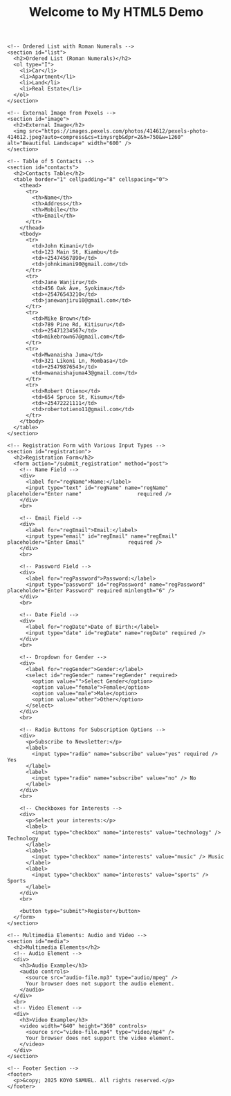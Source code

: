 <!DOCTYPE html>
<html lang="en">
  <head>
    <meta charset="UTF-8" />
    <meta name="viewport" content="width=device-width, initial-scale=1.0" />
    <title>HTML5 Multimedia & Forms Demo</title>
  </head>
  <body>
    <!-- Header Section -->
    <header>
      <h1>Welcome to My HTML5 Demo</h1>
    </header>

    <!-- Ordered List with Roman Numerals -->
    <section id="list">
      <h2>Ordered List (Roman Numerals)</h2>
      <ol type="I">
        <li>Car</li>
        <li>Apartment</li>
        <li>Land</li>
        <li>Real Estate</li>
      </ol>
    </section>

    <!-- External Image from Pexels -->
    <section id="image">
      <h2>External Image</h2>
      <img src="https://images.pexels.com/photos/414612/pexels-photo-414612.jpeg?auto=compress&cs=tinysrgb&dpr=2&h=750&w=1260" alt="Beautiful Landscape" width="600" />
    </section>

    <!-- Table of 5 Contacts -->
    <section id="contacts">
      <h2>Contacts Table</h2>
      <table border="1" cellpadding="8" cellspacing="0">
        <thead>
          <tr>
            <th>Name</th>
            <th>Address</th>
            <th>Mobile</th>
            <th>Email</th>
          </tr>
        </thead>
        <tbody>
          <tr>
            <td>John Kimani</td>
            <td>123 Main St, Kiambu</td>
            <td>+25474567890</td>
            <td>johnkimani90@gmail.com</td>
          </tr>
          <tr>
            <td>Jane Wanjiru</td>
            <td>456 Oak Ave, Syokimau</td>
            <td>+25476543210</td>
            <td>janewanjiru10@gmail.com</td>
          </tr>
          <tr>
            <td>Mike Brown</td>
            <td>789 Pine Rd, Kitisuru</td>
            <td>+25471234567</td>
            <td>mikebrown67@gmail.com</td>
          </tr>
          <tr>
            <td>Mwanaisha Juma</td>
            <td>321 Likoni Ln, Mombasa</td>
            <td>+25479876543</td>
            <td>mwanaishajuma43@gmail.com</td>
          </tr>
          <tr>
            <td>Robert Otieno</td>
            <td>654 Spruce St, Kisumu</td>
            <td>+25472221111</td>
            <td>robertotieno11@gmail.com</td>
          </tr>
        </tbody>
      </table>
    </section>

    <!-- Registration Form with Various Input Types -->
    <section id="registration">
      <h2>Registration Form</h2>
      <form action="/submit_registration" method="post">
        <!-- Name Field -->
        <div>
          <label for="regName">Name:</label>
          <input type="text" id="regName" name="regName" placeholder="Enter name"                  required />
        </div>
        <br>

        <!-- Email Field -->
        <div>
          <label for="regEmail">Email:</label>
          <input type="email" id="regEmail" name="regEmail" placeholder="Enter Email"              required />
        </div>
        <br>

        <!-- Password Field -->
        <div>
          <label for="regPassword">Password:</label>
          <input type="password" id="regPassword" name="regPassword" placeholder="Enter Password" required minlength="6" />
        </div>
        <br>

        <!-- Date Field -->
        <div>
          <label for="regDate">Date of Birth:</label>
          <input type="date" id="regDate" name="regDate" required />
        </div>
        <br>

        <!-- Dropdown for Gender -->
        <div>
          <label for="regGender">Gender:</label>
          <select id="regGender" name="regGender" required>
            <option value="">Select Gender</option>
            <option value="female">Female</option>
            <option value="male">Male</option>
            <option value="other">Other</option>
          </select>
        </div>
        <br>

        <!-- Radio Buttons for Subscription Options -->
        <div>
          <p>Subscribe to Newsletter:</p>
          <label>
            <input type="radio" name="subscribe" value="yes" required /> Yes
          </label>
          <label>
            <input type="radio" name="subscribe" value="no" /> No
          </label>
        </div>
        <br>

        <!-- Checkboxes for Interests -->
        <div>
          <p>Select your interests:</p>
          <label>
            <input type="checkbox" name="interests" value="technology" /> Technology
          </label>
          <label>
            <input type="checkbox" name="interests" value="music" /> Music
          </label>
          <label>
            <input type="checkbox" name="interests" value="sports" /> Sports
          </label>
        </div>
        <br>

        <button type="submit">Register</button>
      </form>
    </section>

    <!-- Multimedia Elements: Audio and Video -->
    <section id="media">
      <h2>Multimedia Elements</h2>
      <!-- Audio Element -->
      <div>
        <h3>Audio Example</h3>
        <audio controls>
          <source src="audio-file.mp3" type="audio/mpeg" />
          Your browser does not support the audio element.
        </audio>
      </div>
      <br>
      <!-- Video Element -->
      <div>
        <h3>Video Example</h3>
        <video width="640" height="360" controls>
          <source src="video-file.mp4" type="video/mp4" />
          Your browser does not support the video element.
        </video>
      </div>
    </section>

    <!-- Footer Section -->
    <footer>
      <p>&copy; 2025 KOYO SAMUEL. All rights reserved.</p>
    </footer>
  </body>
</html>
